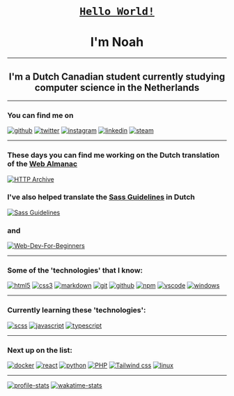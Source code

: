 <h1 align="center"><code><a href="https://en.wikipedia.org/wiki/%22Hello,_World!%22_program">Hello World!</a></code></h1>
<h1 align="center">I'm Noah</h1>

---

<h2 align="center">I'm a Dutch Canadian student currently studying computer science in the Netherlands</h2>

---

<!--socials-->
### You can find me on

  [![github](https://img.shields.io/badge/noah_vdv-100000?style=for-the-badge&logo=github&logoColor=white)](https://github.com/noah-vdv)
  [![twitter](https://img.shields.io/badge/@noah_aaron_vdv-1DA1F2?style=for-the-badge&logo=twitter&logoColor=white)](https://twitter.com/noah_aaron_vdv)
  [![instagram](https://img.shields.io/badge/noah_aaron_vdv-E4405F?style=for-the-badge&logo=instagram&logoColor=white)](https://instagram.com/noah_aaron_vdv)
  [![linkedin](https://img.shields.io/badge/Noah_van_der_Veer-0077B5?style=for-the-badge&logo=linkedin&logoColor=white)](https://www.linkedin.com/in/noah-van-der-veer-15468719b/)
  [![steam](https://img.shields.io/badge/yonolo-000000?style=for-the-badge&logo=steam&logoColor=white)](https://steamcommunity.com/id/yonolo/)
<!--socials-->

---

<!--projects-->
### These days you can find me working on the Dutch translation of the [Web Almanac](http://almanac.httparchive.org/)

[![HTTP Archive](https://github-readme-stats.vercel.app/api/pin/?username=httparchive&show_owner=true&repo=almanac.httparchive.org&theme=material-palenight&hide_border=true)](https://github.com/HTTPArchive/almanac.httparchive.org)

### I've also helped translate the [Sass Guidelines](https://sass-guidelin.es/) in Dutch

[![Sass Guidelines](https://github-readme-stats.vercel.app/api/pin/?username=KittyGiraudel&show_owner=true&repo=sass-guidelines&theme=material-palenight&hide_border=true)](https://github.com/KittyGiraudel/sass-guidelines)

### and

[![Web-Dev-For-Beginners](https://github-readme-stats.vercel.app/api/pin/?username=microsoft&show_owner=true&repo=web-dev-for-beginners&theme=material-palenight&hide_border=true)](https://github.com/microsoft/Web-Dev-For-Beginners)
<!--projects-->

---

<!--technologies-->
### Some of the 'technologies' that I know:

  [![html5](https://img.shields.io/badge/HTML5-E34F26?style=for-the-badge&logo=html5&logoColor=white)](https://html.com/)
  [![css3](https://img.shields.io/badge/CSS3-1572B6?style=for-the-badge&logo=css3&logoColor=white)](https://developer.mozilla.org/en-US/docs/Web/CSS)
  [![markdown](https://img.shields.io/badge/Markdown-000000?style=for-the-badge&logo=markdown&logoColor=white)](https://www.markdownguide.org/)
  [![git](https://img.shields.io/badge/Git-F05032?style=for-the-badge&logo=git&logoColor=white)](https://git-scm.com/)
  [![github](https://img.shields.io/badge/github-100000?style=for-the-badge&logo=github&logoColor=white)](https://github.com)
  [![npm](https://img.shields.io/badge/npm-CB3837?style=for-the-badge&logo=npm&logoColor=white)](https://www.npmjs.com/)
  [![vscode](https://img.shields.io/badge/Visual_Studio_Code-0078D4?style=for-the-badge&logo=visual%20studio%20code&logoColor=white)](https://code.visualstudio.com/)
  [![windows](https://img.shields.io/badge/Windows-0078D6?style=for-the-badge&logo=windows&logoColor=white)](https://www.microsoft.com/en-us/windows)
<!--technologies-->

---

<!--learning-->
### Currently learning these 'technologies':

  [![scss](https://img.shields.io/badge/Scss-CC6699?style=for-the-badge&logo=sass&logoColor=white)](https://sass-lang.com/)
  [![javascript](https://img.shields.io/badge/JavaScript-323330?style=for-the-badge&logo=javascript&logoColor=F7DF1E)](https://www.javascript.com/)
  [![typescript](https://img.shields.io/badge/TypeScript-007ACC?style=for-the-badge&logo=typescript&logoColor=white)](https://www.typescriptlang.org/)
<!--learning-->
---

<!--next-->
### Next up on the list:

  [![docker](https://img.shields.io/badge/Docker-2CA5E0?style=for-the-badge&logo=docker&logoColor=white)](https://www.docker.com/)
  [![react](https://img.shields.io/badge/React-20232A?style=for-the-badge&logo=react&logoColor=61DAFB)](https://reactjs.org/)
  [![python](https://img.shields.io/badge/Python-14354C?style=for-the-badge&logo=python&logoColor=white)](python.org)
  [![PHP](https://img.shields.io/badge/PHP-777BB4?style=for-the-badge&logo=php&logoColor=white)](https://www.php.net/)
  [![Tailwind css](https://img.shields.io/badge/Tailwind_CSS-38B2AC?style=for-the-badge&logo=tailwind-css&logoColor=white)](https://tailwindcss.com/)
  [![linux](https://img.shields.io/badge/Linux-FCC624?style=for-the-badge&logo=linux&logoColor=black)](https://www.linux.org/)
<!--next-->

---

<!--stat cards-->
[![profile-stats](https://github-readme-stats.vercel.app/api?username=noah-vdv&count_private=true&show_icons=true&theme=material-palenight&hide_border=true&include_all_commits=true)](https://github.com/noah-vdv)
[![wakatime-stats](https://github-readme-stats.vercel.app/api/wakatime?username=noahvdv)](https://wakatime.com/@noahvdv)
<!--stat cards-->
